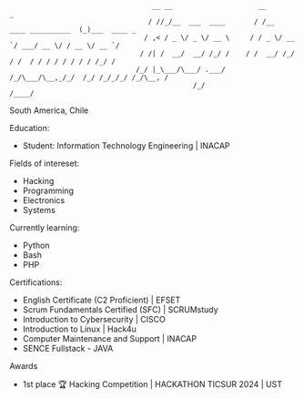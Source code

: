 
```
                                   __ __                     __                      _            
                                  / //_/__  ___  ____       / /__  ____ __________  (_)___  ____ _
                                 / ,< / _ \/ _ \/ __ \     / / _ \/ __ `/ ___/ __ \/ / __ \/ __ `/
                                / /| /  __/  __/ /_/ /    / /  __/ /_/ / /  / / / / / / / / /_/ / 
                               /_/ |_\___/\___/ .___/    /_/\___/\__,_/_/  /_/ /_/_/_/ /_/\__, /  
                                             /_/                                         /____/   
```
South America, Chile

Education: 
  - Student: Information Technology Engineering | INACAP

Fields of intereset: 
  - Hacking            
  - Programming 
  - Electronics 
  - Systems

Currently learning: 
  - Python
  - Bash
  - PHP

Certifications:
  - English Certificate (C2 Proficient) | EFSET
  - Scrum Fundamentals Certified (SFC) | SCRUMstudy
  - Introduction to Cybersecurity | CISCO
  - Introduction to Linux | Hack4u
  - Computer Maintenance and Support | INACAP
  - SENCE Fullstack - JAVA

Awards
  - 1st place 🏆 Hacking Competition | HACKATHON TICSUR 2024 | UST

